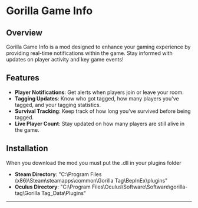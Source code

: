 # Gorilla Game Info

## Overview
Gorilla Game Info is a mod designed to enhance your gaming experience by providing real-time notifications within the game. Stay informed with updates on player activity and key game events!

## Features
- **Player Notifications**: Get alerts when players join or leave your room.
- **Tagging Updates**: Know who got tagged, how many players you've tagged, and your tagging statistics.
- **Survival Tracking**: Keep track of how long you've survived before being tagged.
- **Live Player Count**: Stay updated on how many players are still alive in the game.

## Installation
When you download the mod you must put the .dll in your plugins folder
- **Steam Directory**: "C:\Program Files (x86)\Steam\steamapps\common\Gorilla Tag\BepInEx\plugins"
- **Oculus Directory**: "C:\Program Files\Oculus\Software\Software\gorilla-tag\Gorilla Tag_Data\Plugins"

---
